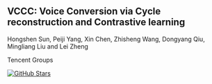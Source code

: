 ## VCCC: Voice Conversion via Cycle reconstruction and Contrastive learning 

Hongshen Sun, Peiji Yang, Xin Chen, Zhisheng Wang, Dongyang Qiu, Mingliang Liu and Lei Zheng

Tencent Groups

[![GitHub Stars](https://img.shields.io/github/stars/TencentGameMate/vccc)](https://github.com/TencentGameMate/vccc)
